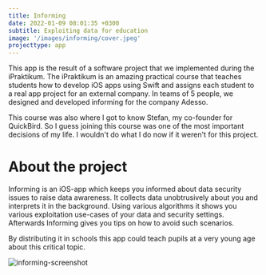 ```yaml
---
title: Informing
date: 2022-01-09 08:01:35 +0300
subtitle: Exploiting data for education
image: '/images/informing/cover.jpeg'
projecttype: app
---
```

This app is the result of a software project that we implemented during the iPraktikum.
The iPraktikum is an amazing practical course that teaches students how to develop iOS apps using Swift and assigns each student to a real app project for an external company. In teams of 5 people, we designed and developed informing for the company Adesso.

This course was also where I got to know Stefan, my co-founder for QuickBird. So I guess joining this course was one of the most important decisions of my life. I wouldn't do what I do now if it weren't for this project.

# About the project

Informing is an iOS-app which keeps you informed about data security issues to raise data awareness.
It collects data unobtrusively about you and interprets it in the background. Using various algorithms it shows you various exploitation use-cases of your data and security settings.
Afterwards Informing gives you tips on how to avoid such scenarios.

By distributing it in schools this app could teach pupils at a very young age about this critical topic.

![informing-screenshot]({{site.baseurl}}/images/informing/screen3.jpg)

